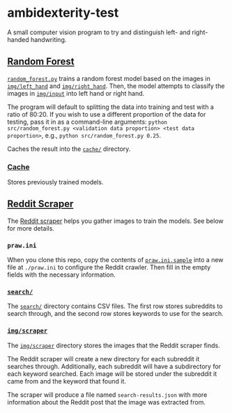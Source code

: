 # ambidexterity-test

A small computer vision program to try and distinguish left- and right-handed handwriting.

## [Random Forest](./src/random_forest.py)

[`random_forest.py`](./src/random_forest.py) trains a random forest model
based on the images in [`img/left_hand`](./img/left_hand/) and [`img/right_hand`](./img/right_hand/).
Then, the model attempts to classify the images in [`img/input`](./img/input/) into left hand or right hand.

The program will default to splitting the data into training and test with a ratio of 80:20.
If you wish to use a different proportion of the data for testing, pass it in as a command-line arguments:
`python src/random_forest.py <validation data proportion> <test data proportion>`,
e.g., `python src/random_forest.py 0.25`.

Caches the result into the [`cache/`](./cache/) directory.

### [Cache](./cache/)

Stores previously trained models.

## [Reddit Scraper](./src/reddit_scraper.py)

The [Reddit scraper](./src/reddit_scraper.py) helps you gather images to train the models.
See below for more details.

### `praw.ini`

When you clone this repo, copy the contents of [`praw.ini.sample`](./praw.ini.sample)
into a new file at `./praw.ini` to configure the Reddit crawler.
Then fill in the empty fields with the necessary information.

### [`search/`](./search/)

The [`search/`](.search) directory contains CSV files.
The first row stores subreddits to search through, and the second row stores keywords to use for the search.

### [`img/scraper`](./img/scraper)

The [`img/scraper`](./img/scraper) directory stores the images that the Reddit scraper finds.

The Reddit scraper will create a new directory for each subreddit it searches through.
Additionally, each subreddit will have a subdirectory for each keyword searched.
Each image will be stored under the subreddit it came from and the keyword that found it.

The scraper will produce a file named `search-results.json` with more information
about the Reddit post that the image was extracted from.
